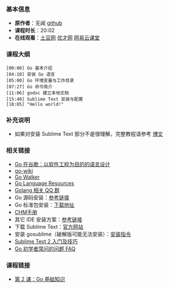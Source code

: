 <!--
author: Vincent Tian
head: https://avatars1.githubusercontent.com/u/2946214?v=3&s=400
date: 2016-02-01
title: 第 1 课：Go 开发环境搭建
tags: go语言,programing
category: go编程基础
status: publish
summary: 《Go编程基础》是一套针对 Google 出品的 Go 语言的视频语音教程，主要面向新手级别的学习者。
-->

### 基本信息

- **原作者**：无闻  [github](https://github.com/Unknwon)
- **课程时长**：20:02
- **在线观看**：[土豆网](http://www.tudou.com/programs/view/hlDq2A0vNes/) [优才网](http://www.ucai.cn/course/chapter/69/3210/4555) [网易云课堂](http://study.163.com/course/courseLearn.htm?courseId=306002#/learn/video?lessonId=421012&courseId=306002)

### 课程大纲

	[00:00] Go 基本介绍
	[04:10] 安装 Go 语言
	[05:00] Go 环境变量与工作目录
	[07:27] Go 命令简介
	[11:06] godoc 建立本地文档
	[15:40] Sublime Text 安装与配置
	[18:05] "Hello world!"
	
### 补充说明

- 如果对安装 Sublime Text 部分不是很理解，完整教程请参考 [博文](http://my.oschina.net/Obahua/blog/110767)

### 相关链接

- [Go 在谷歌：以软件工程为目的的语言设计](http://www.oschina.net/translate/go-at-google-language-design-in-the-service-of-software-engineering)
- [go-wiki](https://code.google.com/p/go-wiki/wiki/Projects)
- [Go Walker](http://gowalker.org/)
- [Go Language Resources](http://go-lang.cat-v.org/library-bindings)
- [Golang 相关 QQ 群](https://docs.google.com/spreadsheet/lv?key=0AqIvOG5Y0CJ6dFFJV0JwSm1kbEtEdmg5Nk1uZndzakE)
- Go 源码安装：[参考链接](https://github.com/astaxie/build-web-application-with-golang/blob/master/ebook/01.1.md)
- Go 标准包安装：[下载地址](http://www.golangtc.com/download)
- [CHM手册](https://github.com/astaxie/godoc)
- 其它 IDE 安装方案：[参考链接](https://github.com/astaxie/build-web-application-with-golang/blob/master/ebook/01.4.md)
- 下载 Sublime Text：[官方网站](http://www.sublimetext.com/)
- 安装 gosublime（破解版可能无法安装）：[安装指令](http://my.oschina.net/Obahua/blog/110767)
- [Sublime Text 2 入门及技巧](http://lucifr.com/2011/08/31/sublime-text-2-tricks-and-tips/)
- [Go 初学者常问的问题 FAQ](http://bbs.studygolang.com/thread-67-1-1.html)

### 课程链接

- [第 2 课：Go 基础知识](lecture2.html)
